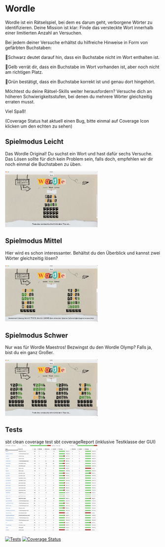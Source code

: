 

# Wordle
 

Wordle ist ein Rätselspiel, bei dem es darum geht, verborgene Wörter zu identifizieren. 
Deine Mission ist klar: Finde das versteckte Wort innerhalb einer limitierten Anzahl an Versuchen.

Bei jedem deiner Versuche erhältst du hilfreiche Hinweise in Form von gefärbten Buchstaben:

🖤Schwarz deutet darauf hin, dass ein Buchstabe nicht im Wort enthalten ist.

💛Gelb verrät dir, dass ein Buchstabe im Wort vorhanden ist, aber noch nicht am richtigen Platz.

💚Grün bestätigt, dass ein Buchstabe korrekt ist und genau dort hingehört.

Möchtest du deine Rätsel-Skills weiter herausfordern? Versuche dich an höheren Schwierigkeitsstufen, bei denen du mehrere Wörter gleichzeitig erraten musst. 

Viel Spaß! 

(Coverage Status hat aktuell einen Bug, bitte einmal auf Coverage Icon klicken um den echten zu sehen)


## Spielmodus Leicht

Das Wordle Original! Du suchst ein Wort und hast dafür sechs Versuche. Das Lösen sollte für dich kein Problem sein, falls doch, empfehlen wir dir noch einmal die Buchstaben zu üben.

<img src="texturengui/screenshotleicht.png" width="300">

## Spielmodus Mittel

Hier wird es schon interessanter. Behältst du den Überblick und kannst zwei Wörter gleichzeitig lösen?

<img src="texturengui/screenshotmittel.png" width="300">

## Spielmodus Schwer

Nur was für Wordle Maestros! Bezwingst du den Wordle Olymp? Falls ja, bist du ein ganz Großer.

<img src="texturengui/screenshotschwer.png" width="300">

## Tests

sbt clean coverage test
sbt coverageReport
(inklusive Testklasse der GUI)
<img src="texturengui/coverageReportAktuell1.png" width="300">
<img src="texturengui/coverageReportAktuell2.png" width="300">



 [![Tests](https://github.com/spankyhsk/wordle/actions/workflows/scala.yml/badge.svg)](https://github.com/spankyhsk/wordle/actions/workflows/scala.yml)
 [![Coverage Status](https://coveralls.io/repos/github/Spankyhsk/Wordle/badge.svg?branch=main)](https://coveralls.io/github/Spankyhsk/Wordle?branch=main)
